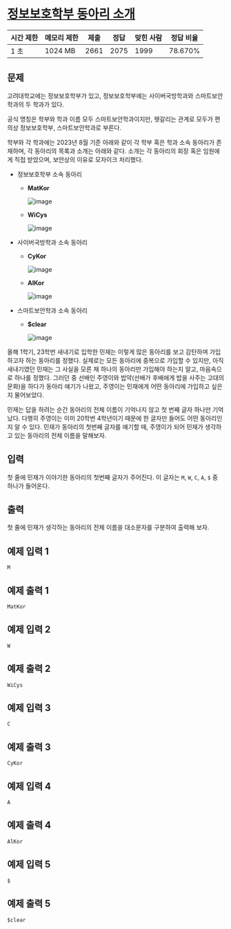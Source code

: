 # [정보보호학부 동아리 소개](https://www.acmicpc.net/problem/28691)

| 시간 제한 | 메모리 제한 | 제출 | 정답 | 맞힌 사람 | 정답 비율 |
| --- | --- | --- | --- | --- | --- |
| 1 초 | 1024 MB | 2661 | 2075 | 1999 | 78.670% |

## 문제

고려대학교에는 정보보호학부가 있고, 정보보호학부에는 사이버국방학과와 스마트보안학과의 두 학과가 있다.

공식 명칭은 학부와 학과 이름 모두 스마트보안학과이지만, 헷갈리는 관계로 모두가 편의상 정보보호학부, 스마트보안학과로 부른다.

학부와 각 학과에는 2023년 8월 기준 아래와 같이 각 학부 혹은 학과 소속 동아리가 존재하며, 각 동아리의 목록과 소개는 아래와 같다. 소개는 각 동아리의 회장 혹은 임원에게 직접 받았으며, 보안상의 이유로 모자이크 처리했다.

- 정보보호학부 소속 동아리
    - **MatKor**
        
        ![image](https://github.com/wkdtjdwns/Java/assets/128266768/f1ac6773-c6fe-4442-80a6-c9bd2e4b5651)

    - **WiCys**
        
        ![image](https://github.com/wkdtjdwns/Java/assets/128266768/9e9621d4-baff-4d37-81c4-a0a38b155801)

- 사이버국방학과 소속 동아리
    - **CyKor**
        
        ![image](https://github.com/wkdtjdwns/Java/assets/128266768/2cd97086-2043-4ecf-b747-da09e471e78e)

    - **AlKor**
        
        ![image](https://github.com/wkdtjdwns/Java/assets/128266768/016a5fa0-b69f-456d-83d0-ff1192ff88ee)

- 스마트보안학과 소속 동아리
    - **$clear**
        
        ![image](https://github.com/wkdtjdwns/Java/assets/128266768/c7e1cc56-b3ef-4cbe-8c38-fff9cda1cf46)


올해 1학기, 23학번 새내기로 입학한 민재는 이렇게 많은 동아리를 보고 감탄하며 가입하고자 하는 동아리를 정했다. 실제로는 모든 동아리에 중복으로 가입할 수 있지만, 아직 새내기였던 민재는 그 사실을 모른 채 하나의 동아리만 가입해야 하는지 알고, 마음속으로 하나를 정했다. 그러던 중 선배인 주영이와 밥약(선배가 후배에게 밥을 사주는 고대의 문화)을 하다가 동아리 얘기가 나왔고, 주영이는 민재에게 어떤 동아리에 가입하고 싶은지 물어보았다.

민재는 답을 하려는 순간 동아리의 전체 이름이 기억나지 않고 첫 번째 글자 하나만 기억났다. 다행히 주영이는 이미 20학번 4학년이기 때문에 한 글자만 들어도 어떤 동아리인지 알 수 있다. 민재가 동아리의 첫번째 글자를 얘기할 때, 주영이가 되어 민재가 생각하고 있는 동아리의 전체 이름을 말해보자.

## 입력

첫 줄에 민재가 이야기한 동아리의 첫번째 글자가 주어진다. 이 글자는 `M`, `W`, `C`, `A`, `$` 중 하나가 들어온다.

## 출력

첫 줄에 민재가 생각하는 동아리의 전체 이름을 대소문자를 구분하여 출력해 보자.

## 예제 입력 1

```
M

```

## 예제 출력 1

```
MatKor

```

## 예제 입력 2

```
W

```

## 예제 출력 2

```
WiCys

```

## 예제 입력 3

```
C

```

## 예제 출력 3

```
CyKor

```

## 예제 입력 4

```
A

```

## 예제 출력 4

```
AlKor

```

## 예제 입력 5

```
$

```

## 예제 출력 5

```
$clear
```
